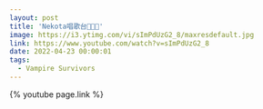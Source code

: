 ```yaml
---
layout: post
title: 'Nekota唱歌台🎵🎶✨'
image: https://i3.ytimg.com/vi/sImPdUzG2_8/maxresdefault.jpg
link: https://www.youtube.com/watch?v=sImPdUzG2_8
date: 2022-04-23 00:00:01
tags:
  - Vampire Survivors
---
```


{% youtube page.link %}
